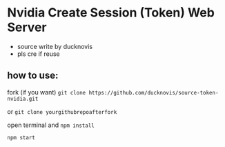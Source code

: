 # Nvidia Create Session (Token) Web Server
- source write by ducknovis
- pls cre if reuse
## how to use:
fork (if you want)
```git clone https://github.com/ducknovis/source-token-nvidia.git```

or ```git clone yourgithubrepoafterfork```

open terminal and
```npm install```

```npm start```
